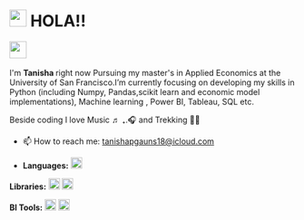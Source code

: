 <h1><img src="https://emojis.slackmojis.com/emojis/images/1531849430/4246/blob-sunglasses.gif?1531849430" width="30"/> HOLA!!</h1>

<p align="left">
<a href="https://www.linkedin.com/in/tanisha-gauns/ "target="_blank"><img height="30" src="https://cdn-icons-png.flaticon.com/512/174/174857.png"></a>&nbsp;&nbsp

I'm <b>Tanisha </b> 
right now Pursuing my master's in Applied Economics at the University of San Francisco.I’m currently focusing on developing my skills in Python (including Numpy, Pandas,scikit learn and economic model implementations), Machine learning , Power BI, Tableau, SQL etc. 

Beside coding I love Music ♬ ₊.🎧 and Trekking 🧗‍♀️

- 📫 How to reach me: [tanishapgauns18@icloud.com](tanishapgauns18@icloud.com)

- **Languages:**
<code><img height="20" src="https://upload.wikimedia.org/wikipedia/commons/thumb/c/c3/Python-logo-notext.svg/1869px-Python-logo-notext.svg.png"></code>

**Libraries:**
<code><img height = "20" src = "https://user-images.githubusercontent.com/67586773/105040771-43887300-5a88-11eb-9f01-bee100b9ef22.png"></code>
<code><img height="20" src="https://upload.wikimedia.org/wikipedia/commons/thumb/e/ed/Pandas_logo.svg/1280px-Pandas_logo.svg.png"></code>

**BI Tools:**
<code><img height="20" src="https://logos-world.net/wp-content/uploads/2021/10/Tableau-Emblem.png"></code>
<code><img height="20" src="https://logohistory.net/wp-content/uploads/2023/05/Power-BI-Symbol.png"></code>
